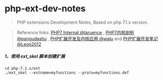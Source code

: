 # php-ext-dev-notes

>PHP extensions Development Notes, Based on php 7.1.x version.

>Reference links:
[PHP7 Internal @laruence](https://github.com/laruence/php7-internal)
,
[PHP7内核剖析 @pangudashu](https://github.com/pangudashu/php7-internal)
,
[PHP扩展开发及内核应用 @walu](http://www.cunmou.com/phpbook/index.md)
and
[PHP扩展开发笔记 @Leon2012](https://github.com/Leon2012/php-ext)

##### 1、使用 ext_skel 脚本创建扩展

```shell
cd php-7.1.x/ext
./ext_skel --extname=myfunctions --proto=myfunctions.def
```
